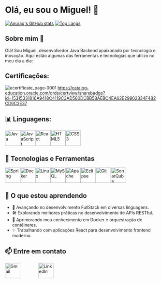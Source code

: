 # Olá, eu sou o Miguel! 👋
[![Anurag's GitHub stats](https://github-readme-stats.vercel.app/api?username=Miguel-Silva44&show_icons=true&theme=merko)](https://github.com/anuraghazra/github-readme-stats)
[![Top Langs](https://github-readme-stats.vercel.app/api/top-langs/?username=Miguel-Silva44&layout=compact&theme=merko)](https://github.com/anuraghazra/github-readme-stats)

## Sobre mim 👋
Olá! Sou Miguel, desenvolvedor Java Backend apaixonado por tecnologia e inovação. Aqui estão algumas das ferramentas e tecnologias que utilizo no meu dia a dia:

## Certificações:
![ecertificate_page-0001](https://github.com/user-attachments/assets/1d1902e6-5260-4c23-a5a4-6bc887e0af6e)
https://catalog-education.oracle.com/ords/certview/sharebadge?id=15315331816A9418C4119C3AD580DCBB58AEBC4EA62E29902334F482CD6C2E37

## 📊 Linguagens:
<div style="display: flex; flex-wrap: wrap;">
  <img src="https://cdn.jsdelivr.net/gh/devicons/devicon/icons/java/java-original.svg" alt="Java" width="50" height="50"/>
  <img src="https://cdn.jsdelivr.net/gh/devicons/devicon/icons/javascript/javascript-original.svg" alt="JavaScript" width="50" height="50"/>
  <img src="https://cdn.jsdelivr.net/gh/devicons/devicon/icons/react/react-original.svg" alt="React" width="50" height="50"/>
  <img src="https://cdn.jsdelivr.net/gh/devicons/devicon/icons/html5/html5-original.svg" alt="HTML5" width="50" height="50"/>
  <img src="https://cdn.jsdelivr.net/gh/devicons/devicon/icons/css3/css3-original.svg" alt="CSS3" width="50" height="50"/>
</div>

## 🚀 Tecnologias e Ferramentas

<div style="display: flex; flex-wrap: wrap;">
  <img src="https://cdn.jsdelivr.net/gh/devicons/devicon/icons/spring/spring-original.svg" alt="Spring" width="50" height="50"/>
  <img src="https://cdn.jsdelivr.net/gh/devicons/devicon/icons/docker/docker-original.svg" alt="Docker" width="50" height="50"/>
  <img src="https://cdn.jsdelivr.net/gh/devicons/devicon/icons/linux/linux-original.svg" alt="Linux" width="50" height="50"/>
  <img src="https://cdn.jsdelivr.net/gh/devicons/devicon/icons/mysql/mysql-original.svg" alt="MySQL" width="50" height="50"/>
  <img src="https://cdn.jsdelivr.net/gh/devicons/devicon/icons/apache/apache-original.svg" alt="Apache" width="50" height="50"/>
  <img src="https://cdn.jsdelivr.net/gh/devicons/devicon/icons/eclipse/eclipse-original.svg" alt="Eclipse" width="50" height="50"/>
  <img src="https://cdn.jsdelivr.net/gh/devicons/devicon/icons/git/git-original.svg" alt="Git" width="50" height="50"/>
  <img src="https://cdn.jsdelivr.net/gh/devicons/devicon/icons/sonarqube/sonarqube-original.svg" alt="SonarQube" width="50" height="50"/>
</div>


## 🌱 O que estou aprendendo

- 🚀 Avançando no desenvolvimento FullStack em diversas linguagens.
- 🛠️ Explorando melhores práticas no desenvolvimento de APIs RESTful.
- 🐋 Aprimorando meu conhecimento em Docker e orquestração de contêineres.
- ✨ Trabalhando com aplicações React para desenvolvimento frontend moderno.

## 📫 Entre em contato
<div style="display: flex; flex-wrap: wrap; align-items: center; gap: 30px;">
  <a href="mailto:miguel.email3@gmail.com" target="_blank">
    <img src="https://cdn.simpleicons.org/gmail/EA4335" alt="Gmail" width="50" height="50" />
  </a>
  <div></div>
  <a href="https://www.linkedin.com/in/miguel-inacio44" target="_blank">
    <img src="https://cdn.simpleicons.org/linkedin/0A66C2" alt="LinkedIn" width="50" height="50" />
  </a>
</div>
